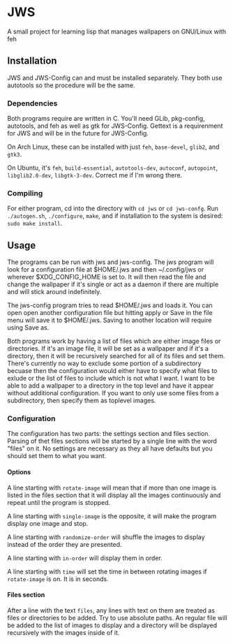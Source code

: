 # JWS
A small project for learning lisp that manages wallpapers on GNU/Linux with feh

## Installation
JWS and JWS-Config can and must be installed separately. They both use autotools so the procedure will be the same.

### Dependencies
Both programs require are written in C. You'll need GLib, pkg-config, autotools, and feh as well as gtk for JWS-Config. Gettext is
a requirenment for JWS and will be in the future for JWS-Config.

On Arch Linux, these can be installed with just `feh`, `base-devel`, `glib2`, and `gtk3`.

On Ubuntu, it's `feh`, `build-essential`, `autotools-dev`, `autoconf`, `autopoint`, `libglib2.0-dev`, `libgtk-3-dev`. Correct me
if I'm wrong there.

### Compiling
For either program, cd into the directory with `cd jws` or `cd jws-confg`. Run `./autogen.sh`, `./configure`, `make`, and if
installation to the system is desired: `sudo make install`.


## Usage
The programs can be run with jws and jws-config. The jws program will look for a configuration file at $HOME/.jws and then
~/.config/jws or wherever $XDG_CONFIG_HOME is set to. It will then read the file and change the wallpaper if it's single or act
as a daemon if there are multiple and will stick around indefinitely.

The jws-config program tries to read $HOME/.jws and loads it. You can open open another configuration file but hitting apply or
Save in the file menu will save it to $HOME/.jws. Saving to another location will require using Save as.

Both programs work by having a list of files which are either image files or directories. If it's an image file, it will be set
as a wallpaper and if it's a directory, then it will be recursively searched for all of its files and set them. There's
currently no way to exclude some portion of a subdirectory becuase then the configuration would either have to specify what
files to exlude or the list of files to include which is not what I want. I want to be able to add a wallpaper to a directory
in the top level and have it appear without additional configuration. If you want to only use some files from a subdirectory,
then specify them as toplevel images.

### Configuration
The configuration has two parts: the settings section and files section. Parsing of thet files sections will be started by a
single line with the word "files" on it. No settings are necessary as they all have defaults but you should set them to what
you want.

#### Options
A line starting with `rotate-image` will mean that if more than one image is listed in the files section that it will display
all the images continuously and repeat until the program is stopped.

A line starting with `single-image` is the opposite, it will make the program display one image and stop.

A line starting with `randomize-order` will shuffle the images to display instead of the order they are presented.

A line starting with `in-order` will display them in order.

A line starting with `time` will set the time in between rotating images if `rotate-image` is on. It is in seconds.

#### Files section
After a line with the text `files`, any lines with text on them are treated as files or directories to be added. Try to use
absolute paths. An regular file will be added to the list of images to display and a directory will be displayed recursively
with the images inside of it.
